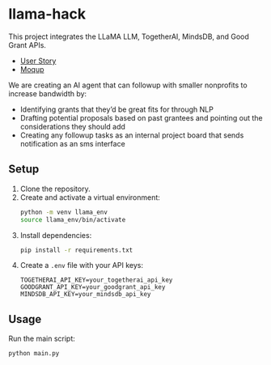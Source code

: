 # llama-hack

This project integrates the LLaMA LLM, TogetherAI, MindsDB, and Good Grant APIs.
- [User Story](https://docs.google.com/document/d/1DNubRJbQVePpBDWAgUaSkvNMG6MHsrJU_3-_Ixdrzfk/edit?usp=sharing)
- [Moqup]([url](https://app.visily.ai/projects/c9f1e068-4ed6-48b9-aff0-ff1cd3f093ee/boards/1409436/presenter?play-mode=Prototype))

We are creating an AI agent that can followup with smaller nonprofits to increase bandwidth by: 
- Identifying grants that they’d be great fits for through NLP 
- Drafting potential proposals based on past grantees and pointing out the considerations they should add 
- Creating any followup tasks as an internal project board that sends notification as an sms interface 


## Setup

1. Clone the repository.
2. Create and activate a virtual environment:
    ```bash
    python -m venv llama_env
    source llama_env/bin/activate
    ```
3. Install dependencies:
    ```bash
    pip install -r requirements.txt
    ```
4. Create a `.env` file with your API keys:
    ```
    TOGETHERAI_API_KEY=your_togetherai_api_key
    GOODGRANT_API_KEY=your_goodgrant_api_key
    MINDSDB_API_KEY=your_mindsdb_api_key
    ```

## Usage

Run the main script:
```bash
python main.py
